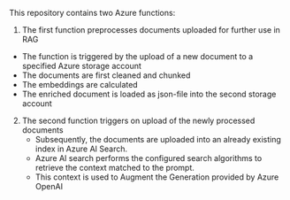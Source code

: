 This repository contains two Azure functions:

1. The first function preprocesses documents uploaded for further use in RAG
  - The function is triggered by the upload of a new document to a specified Azure storage account
  - The documents are first cleaned and chunked
  - The embeddings are calculated
  - The enriched document is loaded as json-file into the second storage account

 2. The second function triggers on upload of the newly processed documents
    - Subsequently, the documents are uploaded into an already existing index in Azure AI Search.
    - Azure AI search performs the configured search algorithms to retrieve the context matched to the prompt.
    - This context is used to Augment the Generation provided by Azure OpenAI 
